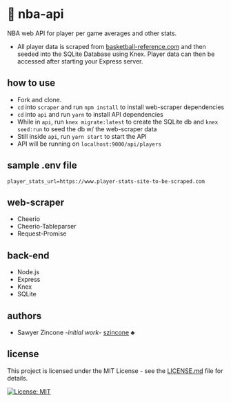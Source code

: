 # :basketball: nba-api
NBA web API for player per game averages and other stats.
- All player data is scraped from [basketball-reference.com](https://www.basketball-reference.com/) and then seeded into the SQLite Database using Knex. Player data can then be accessed after starting your Express server.

## how to use
- Fork and clone.
- `cd` into `scraper` and run `npm install` to install web-scraper dependencies
- `cd` into `api` and run `yarn` to install API dependencies
- While in `api`, run `knex migrate:latest` to create the SQLite db and `knex seed:run` to seed the db w/ the web-scraper data
- Still inside `api`, run `yarn start` to start the API
- API will be running on `localhost:9000/api/players`

## sample .env file
```
player_stats_url=https://www.player-stats-site-to-be-scraped.com
```

## web-scraper
- Cheerio
- Cheerio-Tableparser
- Request-Promise

## back-end
- Node.js
- Express
- Knex
- SQLite

## authors
- Sawyer Zincone -_initial work_- [szincone](https://github.com/szincone) :clubs:

## license
This project is licensed under the MIT License - see the [LICENSE.md](https://github.com/szincone/nba-api/blob/master/LICENSE) file for details.

[![License: MIT](https://img.shields.io/badge/License-MIT-ff69b4.svg)](https://opensource.org/licenses/MIT)